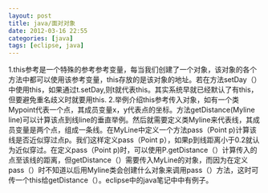 ```yaml
---
layout: post
title: java/面对对象
date: 2012-03-16 22:55
categories: [java]
tags: [eclipse, java]
---
```

1.this参考是一个特殊的参考参考变量，每当我们创建了一个对象，该对象的各个方法中都可以使用该参考变量，this存放的是该对象的地址。若在方法setDay（）中使用this，如果通过t.setDay,则t就代表this。其实系统早就已经默认了有this，但要避免重名歧义时就要用this.
2.举例介绍this参考传入对象，如有一个类Mypoint代表一个点，其成员变量x，y代表点的坐标。方法getDistance(Myline line)可以计算该点到线line的垂直举例。然后就需要定义类Myline来代表线，其成员变量是两个点，组成一条线。在MyLine中定义一个方法pass（Point p)计算该线是否近似穿过点p。我们这样定义pass（Point
 p），如果p到线距离小于0.2就认为近似穿过。在定义pass（Point p)时，可以使用P.getDistance（）计算传入的点至该线的距离，但getDistance（）需要传入MyLine的对象，而因为在定义pass（）时不知道以后用Myline类会创建什么对象来调用pass（）方法，这时可传一个this给getDistance（）。eclipse中的java笔记中中有例子。
 
